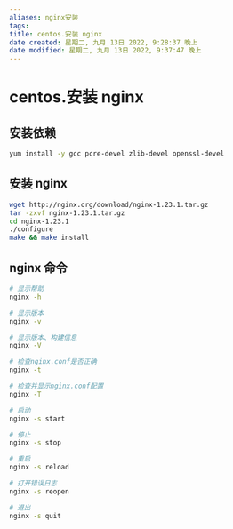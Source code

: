 ```yaml
---
aliases: nginx安装
tags: 
title: centos.安装 nginx
date created: 星期二, 九月 13日 2022, 9:28:37 晚上
date modified: 星期二, 九月 13日 2022, 9:37:47 晚上
---
```


# centos.安装 nginx

## 安装依赖

```bash
yum install -y gcc pcre-devel zlib-devel openssl-devel
```

## 安装 nginx

```bash
wget http://nginx.org/download/nginx-1.23.1.tar.gz
tar -zxvf nginx-1.23.1.tar.gz
cd nginx-1.23.1
./configure
make && make install
```

## nginx 命令

```bash
# 显示帮助
nginx -h

# 显示版本
nginx -v

# 显示版本、构建信息
nginx -V

# 检查nginx.conf是否正确
nginx -t

# 检查并显示nginx.conf配置
nginx -T

# 启动
nginx -s start

# 停止
nginx -s stop

# 重启
nginx -s reload

# 打开错误日志
nginx -s reopen

# 退出
nginx -s quit
```
